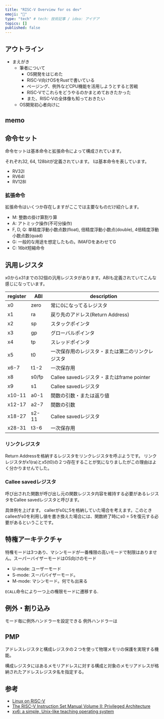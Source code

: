 ```yaml
---
title: "RISC-V Overview for os dev"
emoji: "🐷"
type: "tech" # tech: 技術記事 / idea: アイデア
topics: []
published: false
---
```



## アウトライン

- まえがき
    - 筆者について
        - OS開発をはじめた
        - RISC-V向けOSをRustで書いている
        - ページング、例外などCPU機能を活用しようとすると苦戦
        - RISC-Vでこれらをどうやるのかまとめておきたかった
        - また、RISC-Vの全体像も知っておきたい
    - OS開発初心者向けに

## memo


## 命令セット

命令セットは基本命令と拡張命令によって構成されています。

それぞれ32, 64, 128bitが定義されています。
Iは基本命令を表しています。

- RV32I
- RV64I
- RV128I

### 拡張命令

拡張命令はいくつか存在しますがここでは主要なものだけ紹介します。

- M: 整数の掛け算割り算
- A: アトミック操作(不可分操作)
- F, D, Q: 単精度浮動小数点数(float), 倍精度浮動小数点(double), 4倍精度浮動小数点数(quad)
- G: 一般的な用途を想定したもの。IMAFDをあわせてG
- C: 16bit短縮命令

## 汎用レジスタ

x0からx31までの32個の汎用レジスタがあります。ABIも定義されていてこんな感じになっています。

| register | ABI | description |
| --- | --- | --- |
| x0 | zero | 常に0になってるレジスタ |
| x1 | ra | 戻り先のアドレス(Return Address) |
| x2 | sp | スタックポインタ|
| x3 | gp | グローバルポインタ|
| x4 | tp| スレッドポインタ |
| x5 | t0 | 一次保存用のレジスタ・または第二のリンクレジスタ |
| x6-7 | t1-2| 一次保存用 |
| x8 | s0/fp| Callee savedレジスタ・またはframe pointer |
| x9 | s1 |  Callee savedレジスタ |
| x10-11 | a0-1| 関数の引数・または返り値 |
| x12-17 | a2-7| 関数の引数 |
| x18-27 | s2-11| Callee savedレジスタ  |
| x28-31 | t3-6| 一次保存用 |

### リンクレジスタ

Return Addressを格納するレジスタをリンクレジスタを呼ぶようです。
リンクレジスタがx1(ra)とx5(t0)の２つ存在することが気になりましたがこの理由はよく分かりませんでした。

### Callee savedレジスタ

呼び出された関数が呼び出し元の関数レジスタ内容を維持する必要があるレジスタをCallee savedレジスタと呼びます。

具体例を上げます。
callerがs0に5を格納していた場合を考えます。このときcalleeがs0を利用し値を書き換えた場合には、関数終了時にs0 = 5を復元する必要があるということです。


## 特権アーキテクチャ

特権モードは3つあり、マシンモードが一番権限の高いモードで制限はありません。スーパーバイザーモードはOS向けのモード

- U-mode: ユーザーモード
- S-mode: スーパバイザーモード。
- M-mode: マシンモード。何でも出来る


`ECALL`命令により一つ上の権限モードに遷移する.

## 例外・割り込み

モード毎に例外ハンドラーを設定できる
例外ハンドラーは


## PMP

アドレスレジスタと構成レジスタの２つを使って物理メモリの保護を実現する機能。

構成レジスタにはあるメモリアドレスに対する構成と対象のメモリアドレスが格納されたアドレスレジスタ名を指定する。

## 参考

- [Linux on RISC-V](https://kernel-recipes.org/en/2022/talks/linux-on-risc-v/)
- [The RISC-V Instruction Set Manual Volume II: Privileged Architecture](https://drive.google.com/file/d/1EMip5dZlnypTk7pt4WWUKmtjUKTOkBqh/view)
- [xv6: a simple, Unix-like teaching operating system](https://pdos.csail.mit.edu/6.828/2022/xv6/book-riscv-rev3.pdf)
